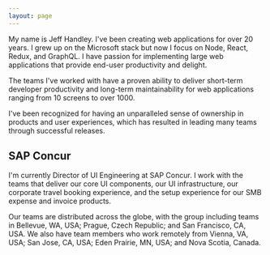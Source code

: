 ```yaml
---
layout: page
---
```


My name is Jeff Handley. I've been creating web applications for over 20 years. I grew up on the Microsoft stack but now I focus on Node, React, Redux, and GraphQL. I have passion for implementing large web applications that provide end-user productivity and delight.

The teams I've worked with have a proven ability to deliver short-term developer productivity and long-term maintainability for web applications ranging from 10 screens to over 1000.

I've been recognized for having an unparalleled sense of ownership in products and user experiences, which has resulted in leading many teams through successful releases.

## SAP Concur

I'm currently Director of UI Engineering at SAP Concur. I work with the teams that deliver our core UI components, our UI infrastructure, our corporate travel booking experience, and the setup experience for our SMB expense and invoice products.

Our teams are distributed across the globe, with the group including teams in Bellevue, WA, USA; Prague, Czech Republic; and San Francisco, CA, USA. We also have team members who work remotely from Vienna, VA, USA; San Jose, CA, USA; Eden Prairie, MN, USA; and Nova Scotia, Canada.
